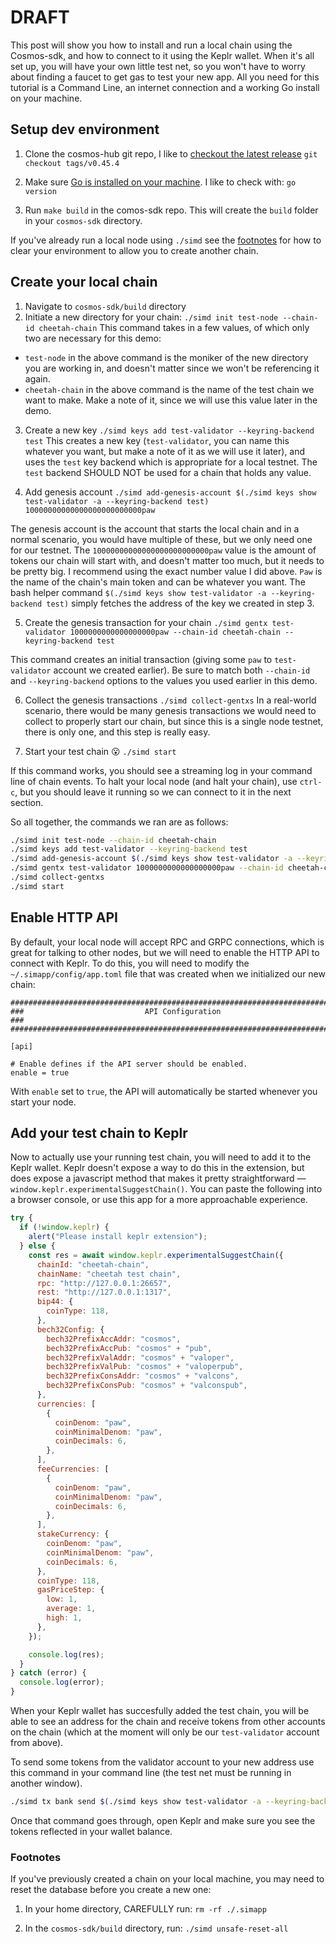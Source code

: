 # DRAFT

This post will show you how to install and run a local chain using the Cosmos-sdk, and how to connect to it using the Keplr wallet. When it's all set up, you will have your own little test net, so you won't have to worry about finding a faucet to get gas to test your new app. All you need for this tutorial is a Command Line, an internet connection and a working Go install on your machine.

## Setup dev environment

1. Clone the cosmos-hub git repo, I like to [checkout the latest release](https://github.com/cosmos/cosmos-sdk/releases)
   `git checkout tags/v0.45.4`

2. Make sure [Go is installed on your machine](https://go.dev/doc/install). I like to check with: `go version`

3. Run `make build` in the comos-sdk repo. This will create the `build` folder in your `cosmos-sdk` directory.

If you've already run a local node using `./simd` see the [footnotes](#footnotes) for how to clear your environment to allow you to create another chain.

## Create your local chain

1. Navigate to `cosmos-sdk/build` directory
2. Initiate a new directory for your chain:
   `./simd init test-node --chain-id cheetah-chain`
   This command takes in a few values, of which only two are necessary for this demo:

- `test-node` in the above command is the moniker of the new directory you are working in, and doesn't matter since we won't be referencing it again.
- `cheetah-chain` in the above command is the name of the test chain we want to make. Make a note of it, since we will use this value later in the demo.

3. Create a new key
   `./simd keys add test-validator --keyring-backend test`
   This creates a new key (`test-validator`, you can name this whatever you want, but make a note of it as we will use it later), and uses the `test` key backend which is appropriate for a local testnet. The `test` backend SHOULD NOT be used for a chain that holds any value.

4. Add genesis account
   `./simd add-genesis-account $(./simd keys show test-validator -a --keyring-backend test) 10000000000000000000000000paw`

The genesis account is the account that starts the local chain and in a normal scenario, you would have multiple of these, but we only need one for our testnet. The `10000000000000000000000000paw` value is the amount of tokens our chain will start with, and doesn't matter too much, but it needs to be pretty big. I recommend using the exact number value I did above. `Paw` is the name of the chain's main token and can be whatever you want. The bash helper command `$(./simd keys show test-validator -a --keyring-backend test)` simply fetches the address of the key we created in step 3.

5. Create the genesis transaction for your chain
   `./simd gentx test-validator 1000000000000000000paw --chain-id cheetah-chain --keyring-backend test`

This command creates an initial transaction (giving some `paw` to `test-validator` account we created earlier). Be sure to match both `--chain-id` and `--keyring-backend` options to the values you used earlier in this demo.

6. Collect the genesis transactions
   `./simd collect-gentxs`
   In a real-world scenario, there would be many genesis transactions we would need to collect to properly start our chain, but since this is a single node testnet, there is only one, and this step is really easy.

7. Start your test chain 😮
   `./simd start`

If this command works, you should see a streaming log in your command line of chain events. To halt your local node (and halt your chain), use `ctrl-c`, but you should leave it running so we can connect to it in the next section.

So all together, the commands we ran are as follows:

```bash
./simd init test-node --chain-id cheetah-chain
./simd keys add test-validator --keyring-backend test
./simd add-genesis-account $(./simd keys show test-validator -a --keyring-backend test) 10000000000000000000000000paw
./simd gentx test-validator 1000000000000000000paw --chain-id cheetah-chain --keyring-backend test
./simd collect-gentxs
./simd start
```

## Enable HTTP API

By default, your local node will accept RPC and GRPC connections, which is great for talking to other nodes, but we will need to enable the HTTP API to connect with Keplr. To do this, you will need to modify the `~/.simapp/config/app.toml` file that was created when we initialized our new chain:

```
###############################################################################
###                           API Configuration                             ###
###############################################################################

[api]

# Enable defines if the API server should be enabled.
enable = true
```

With `enable` set to `true`, the API will automatically be started whenever you start your node.

## Add your test chain to Keplr

Now to actually use your running test chain, you will need to add it to the Keplr wallet. Keplr doesn't expose a way to do this in the extension, but does expose a javascript method that makes it pretty straightforward — `window.keplr.experimentalSuggestChain()`. You can paste the following into a browser console, or use this app for a more approachable experience.

```javascript
try {
  if (!window.keplr) {
    alert("Please install keplr extension");
  } else {
    const res = await window.keplr.experimentalSuggestChain({
      chainId: "cheetah-chain",
      chainName: "cheetah test chain",
      rpc: "http://127.0.0.1:26657",
      rest: "http://127.0.0.1:1317",
      bip44: {
        coinType: 118,
      },
      bech32Config: {
        bech32PrefixAccAddr: "cosmos",
        bech32PrefixAccPub: "cosmos" + "pub",
        bech32PrefixValAddr: "cosmos" + "valoper",
        bech32PrefixValPub: "cosmos" + "valoperpub",
        bech32PrefixConsAddr: "cosmos" + "valcons",
        bech32PrefixConsPub: "cosmos" + "valconspub",
      },
      currencies: [
        {
          coinDenom: "paw",
          coinMinimalDenom: "paw",
          coinDecimals: 6,
        },
      ],
      feeCurrencies: [
        {
          coinDenom: "paw",
          coinMinimalDenom: "paw",
          coinDecimals: 6,
        },
      ],
      stakeCurrency: {
        coinDenom: "paw",
        coinMinimalDenom: "paw",
        coinDecimals: 6,
      },
      coinType: 118,
      gasPriceStep: {
        low: 1,
        average: 1,
        high: 1,
      },
    });

    console.log(res);
  }
} catch (error) {
  console.log(error);
}
```

When your Keplr wallet has succesfully added the test chain, you will be able to see an address for the chain and receive tokens from other accounts on the chain (which at the moment will only be our `test-validator` account from above).

To send some tokens from the validator account to your new address use this command in your command line (the test net must be running in another window).

```bash
./simd tx bank send $(./simd keys show test-validator -a --keyring-backend test) [YOUR KEPLR ADDRESS HERE] 1000000000paw
```

Once that command goes through, open Keplr and make sure you see the tokens reflected in your wallet balance.

### Footnotes

If you've previously created a chain on your local machine, you may need to reset the database before you create a new one:

1. In your home directory, CAREFULLY run:
   `rm -rf ./.simapp`

2. In the `cosmos-sdk/build` directory, run:
   `./simd unsafe-reset-all`
